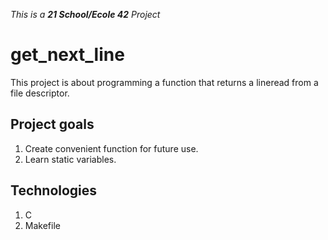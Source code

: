 _This is a **21 School/Ecole 42** Project_

# get_next_line

This project is about programming a function that returns a lineread from a file descriptor.

## Project goals

1. Create convenient function for future use.
2. Learn static variables.

## Technologies

1. C
2. Makefile
